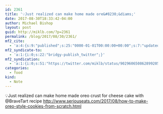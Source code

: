 ```yaml
---
id: 2361
title: '💡Just realized can make home made ore&#8230;&diams;'
date: 2017-08-30T18:33:42-04:00
author: Michael Bishop
layout: post
guid: http://miklb.com/?p=2361
permalink: /blog/2017/08/30/2361/
mf2_cite:
  - 'a:4:{s:9:"published";s:25:"0000-01-01T00:00:00+00:00";s:7:"updated";s:25:"0000-01-01T00:00:00+00:00";s:8:"category";a:1:{i:0;s:0:"";}s:6:"author";a:0:{}}'
mf2_syndicate-to:
  - 'a:1:{i:0;s:22:"bridgy-publish_twitter";}'
mf2_syndication:
  - 'a:1:{i:0;s:51:"https://twitter.com/miklb/status/902960650862899205";}'
categories:
  - food
kind:
  - Note
---
```

💡Just realized can make home made oreo crust for cheese cake with @BraveTart recipe <http://www.seriouseats.com/2017/08/how-to-make-oreo-style-cookies-from-scratch.html>